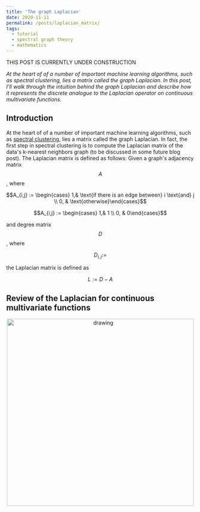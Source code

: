 ```yaml
---
title: 'The graph Laplacian'
date: 2020-11-11
permalink: /posts/laplacian_matrix/
tags:
  - tutorial
  - spectral graph theory
  - mathematics
---
```


THIS POST IS CURRENTLY UNDER CONSTRUCTION

*At the heart of of a number of important machine learning algorithms, such as spectral clustering, lies a matrix called the graph Laplacian.  In this post, I'll walk through the intuition behind the graph Laplacian and describe how it represents the discrete analogue to the Laplacian operator on continuous multivariate functions.*

Introduction
--------------

At the heart of of a number of important machine learning algorithms, such as [spectral clustering](https://en.wikipedia.org/wiki/Spectral_clustering), lies a matrix called the graph Laplacian.  In fact, the first step in spectral clustering is to compute the Laplacian matrix of the data's k-nearest neighbors graph (to be discussed in some future blog post).  The Laplacian matrix is defined as follows: Given a graph's adjacency matrix $$A$$, where 

$$A_{i,j} := \begin{cases} 1,& \text{if there is an edge between} i \text{and} j \\ 0, & \text{otherwise}\end{cases}$$

$$A_{i,j} := \begin{cases} 1,& 1 \\ 0, & 0\end{cases}$$


and degree matrix $$D$$, where

$$D_{i,j} := $$ 

the Laplacian matrix is defined as 

$$L := D - A$$

Review of the Laplacian for continuous multivariate functions
--------------

<center><img src="https://raw.githubusercontent.com/mbernste/mbernste.github.io/master/images/LaplacianExample.png" alt="drawing" width="500"/></center>

